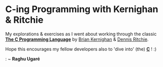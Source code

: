 # C-ing Programming with Kernighan & Ritchie

My explorations &amp; exercises as I went about working through the classic **[The C Programming Language](http://www.amazon.com/C-Programming-Language-2nd-Edition/dp/0131103628)** by [Brian Kernighan][brian_kernighan] &amp; [Dennis Ritchie][dennis_ritchie]. 

Hope this encourages my fellow developers also to 'dive into' (the) [**C**][c_wiki] ! :)

: ~ **Raghu Ugaré**

[brian_kernighan]:http://en.wikipedia.org/wiki/Brian_Kernighan 
[dennis_ritchie]:http://en.wikipedia.org/wiki/Dennis_Ritchie 
[c_wiki]:http://en.wikipedia.org/wiki/C_(programming_language)
